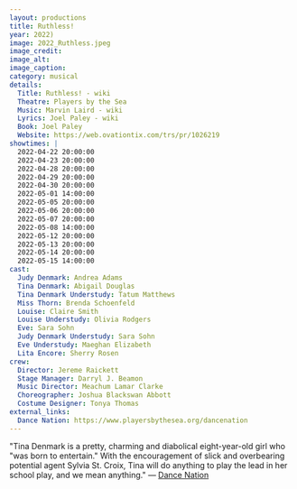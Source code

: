 ```yaml
---
layout: productions
title: Ruthless!
year: 2022)
image: 2022_Ruthless.jpeg
image_credit: 
image_alt:
image_caption:
category: musical
details:
  Title: Ruthless! - wiki
  Theatre: Players by the Sea
  Music: Marvin Laird - wiki
  Lyrics: Joel Paley - wiki
  Book: Joel Paley
  Website: https://web.ovationtix.com/trs/pr/1026219
showtimes: |
  2022-04-22 20:00:00
  2022-04-23 20:00:00
  2022-04-28 20:00:00
  2022-04-29 20:00:00
  2022-04-30 20:00:00
  2022-05-01 14:00:00
  2022-05-05 20:00:00
  2022-05-06 20:00:00
  2022-05-07 20:00:00
  2022-05-08 14:00:00
  2022-05-12 20:00:00
  2022-05-13 20:00:00
  2022-05-14 20:00:00
  2022-05-15 14:00:00
cast:
  Judy Denmark: Andrea Adams
  Tina Denmark: Abigail Douglas
  Tina Denmark Understudy: Tatum Matthews
  Miss Thorn: Brenda Schoenfeld
  Louise: Claire Smith
  Louise Understudy: Olivia Rodgers
  Eve: Sara Sohn
  Judy Denmark Understudy: Sara Sohn
  Eve Understudy: Maeghan Elizabeth
  Lita Encore: Sherry Rosen
crew:
  Director: Jereme Raickett
  Stage Manager: Darryl J. Beamon
  Music Director: Meachum Lamar Clarke
  Choreographer: Joshua Blackswan Abbott
  Costume Designer: Tonya Thomas
external_links:
  Dance Nation: https://www.playersbythesea.org/dancenation
---
```

"Tina Denmark is a pretty, charming and diabolical eight-year-old girl who "was born to entertain." With the encouragement of slick and overbearing potential agent Sylvia St. Croix, Tina will do anything to play the lead in her school play, and we mean anything." — [Dance Nation](https://www.playersbythesea.org/dancenation)

